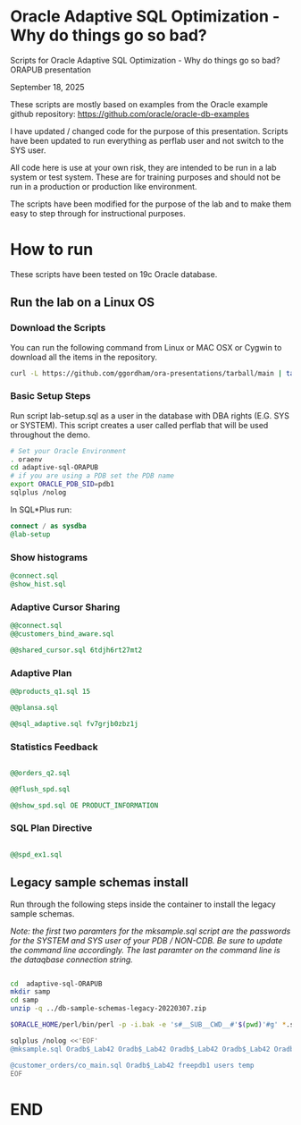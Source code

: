 # Oracle Adaptive SQL Optimization - Why do things go so bad?

Scripts for Oracle Adaptive SQL Optimization - Why do things go so bad? ORAPUB presentation

September 18, 2025

These scripts are mostly based on examples from the Oracle example github repository:
https://github.com/oracle/oracle-db-examples

I have updated / changed code for the purpose of this presentation.
Scripts have been updated to run everything as perflab user and not switch to the SYS user.

All code here is use at your own risk, they are intended to be run in a lab system or test system.
These are for training purposes and should not be run in a production or production like environment.

The scripts have been modified for the purpose of the lab and to make them easy to step through for instructional purposes.

# How to run

These scripts have been tested on 19c Oracle database.

## Run the lab on a Linux OS

### Download the Scripts
You can run the following command from Linux or MAC OSX or Cygwin to download all the items in the repository.

```bash
curl -L https://github.com/ggordham/ora-presentations/tarball/main | tar xz --strip=1 "ggordham-ora-presentations-???????/adaptive-sql-ORAPUB"

```

### Basic Setup Steps
Run script lab-setup.sql as a user in the database with DBA rights (E.G. SYS or SYSTEM).
This script creates a user called perflab that will be used throughout the demo.


```bash
# Set your Oracle Environment
. oraenv
cd adaptive-sql-ORAPUB
# if you are using a PDB set the PDB name
export ORACLE_PDB_SID=pdb1
sqlplus /nolog
```

In SQL*Plus run:

```sql
connect / as sysdba
@lab-setup

```

### Show histograms

```sql
@connect.sql
@show_hist.sql 

```

### Adaptive Cursor Sharing

```sql
@@connect.sql
@@customers_bind_aware.sql 

```

```sql
@@shared_cursor.sql 6tdjh6rt27mt2

```

### Adaptive Plan

```sql
@@products_q1.sql 15

@@plansa.sql

@@sql_adaptive.sql fv7grjb0zbz1j

```

### Statistics Feedback

```sql

@@orders_q2.sql

@@flush_spd.sql

@@show_spd.sql OE PRODUCT_INFORMATION

```

### SQL Plan Directive 

```sql

@@spd_ex1.sql

```


## Legacy sample schemas install

Run through the following steps inside the container to install the legacy sample schemas.

*Note: the first two paramters for the mksample.sql script are the passwords for the SYSTEM and SYS user of your PDB / NON-CDB.  Be sure to update the command line accordingly.  The last paramter on the command line is the dataqbase connection string.*

```bash

cd  adaptive-sql-ORAPUB
mkdir samp
cd samp
unzip -q ../db-sample-schemas-legacy-20220307.zip

$ORACLE_HOME/perl/bin/perl -p -i.bak -e 's#__SUB__CWD__#'$(pwd)'#g' *.sql */*.sql */*.dat

sqlplus /nolog <<'EOF'
@mksample.sql Oradb$_Lab42 Oradb$_Lab42 Oradb$_Lab42 Oradb$_Lab42 Oradb$_Lab42 Oradb$_Lab42 Oradb$_Lab42 Oradb$_Lab42 users temp /home/oracle/adaptive-sql-ORAPUB/samp/ pdb1

@customer_orders/co_main.sql Oradb$_Lab42 freepdb1 users temp
EOF

```


# END